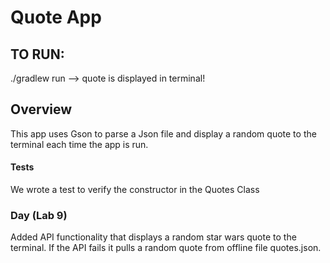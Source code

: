 # Quote App

## TO RUN:
./gradlew run --> quote is displayed in terminal!

## Overview
This app uses Gson to parse a Json file and display a random quote
to the terminal each time the app is run. 

#### Tests
We wrote a test to verify the constructor in the Quotes Class

### Day (Lab 9)
Added API functionality that displays a random star wars quote to the terminal. 
If the API fails it pulls a random quote from offline file quotes.json.